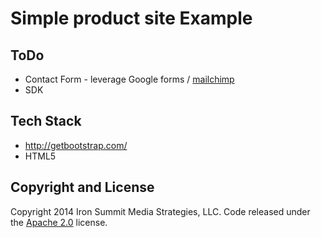 # Simple product site Example

## ToDo
* Contact Form - leverage Google forms / [mailchimp](https://apidocs.mailchimp.com/)
* SDK

## Tech Stack
* http://getbootstrap.com/
* HTML5

## Copyright and License
Copyright 2014 Iron Summit Media Strategies, LLC. Code released under the [Apache 2.0](https://github.com/IronSummitMedia/startbootstrap-stylish-portfolio/blob/gh-pages/LICENSE) license.

